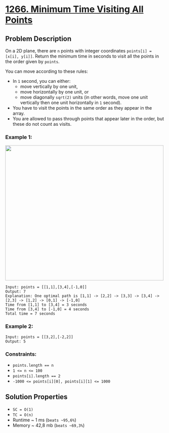 # [1266. Minimum Time Visiting All Points](https://leetcode.com/problems/minimum-time-visiting-all-points/description)

## Problem Description

On a 2D plane, there are `n` points with integer coordinates `points[i] = [x[i], y[i]]`. Return the minimum time in seconds to visit all the points in the order given by `points`.

You can move according to these rules:

* In `1` second, you can either:
  * move vertically by one unit,
  * move horizontally by one unit, or
  * move diagonally `sqrt(2)` units (in other words, move one unit vertically then one unit horizontally in `1` second).
* You have to visit the points in the same order as they appear in the array.
* You are allowed to pass through points that appear later in the order, but these do not count as visits.


### Example 1:
<img alt="" src="https://assets.leetcode.com/uploads/2019/11/14/1626_example_1.PNG" style="width: 500px; height: 428px;">

```
Input: points = [[1,1],[3,4],[-1,0]]
Output: 7
Explanation: One optimal path is [1,1] -> [2,2] -> [3,3] -> [3,4] -> [2,3] -> [1,2] -> [0,1] -> [-1,0]   
Time from [1,1] to [3,4] = 3 seconds
Time from [3,4] to [-1,0] = 4 seconds
Total time = 7 seconds
```
### Example 2:
```
Input: points = [[3,2],[-2,2]]
Output: 5

```

### Constraints:

* `points.length == n`
* `1 <= n <= 100`
* `points[i].length == 2`
* `-1000 <= points[i][0], points[i][1] <= 1000`


## Solution Properties

* `SC = O(1)`
* `TC = O(n)`
* Runtime ~ 1 ms (`beats ~95,6%`)
* Memory ~ 42,8 mb (`beats ~69,3%`)